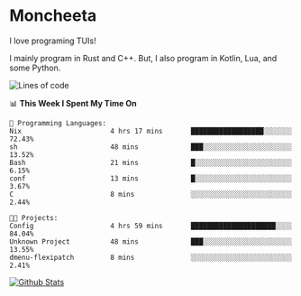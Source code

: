 # Moncheeta

I love programing TUIs!

I mainly program in Rust and C++. But, I also program in Kotlin, Lua, and some Python.

<!--START_SECTION:waka-->
![Lines of code](https://img.shields.io/badge/From%20Hello%20World%20I%27ve%20Written--2%20Thousand%20lines%20of%20code-blue)

📊 **This Week I Spent My Time On** 

```text
💬 Programming Languages: 
Nix                      4 hrs 17 mins       ██████████████████░░░░░░░   72.43% 
sh                       48 mins             ███░░░░░░░░░░░░░░░░░░░░░░   13.52% 
Bash                     21 mins             █░░░░░░░░░░░░░░░░░░░░░░░░   6.15% 
conf                     13 mins             █░░░░░░░░░░░░░░░░░░░░░░░░   3.67% 
C                        8 mins              ░░░░░░░░░░░░░░░░░░░░░░░░░   2.44%

🐱‍💻 Projects: 
Config                   4 hrs 59 mins       █████████████████████░░░░   84.04% 
Unknown Project          48 mins             ███░░░░░░░░░░░░░░░░░░░░░░   13.55% 
dmenu-flexipatch         8 mins              ░░░░░░░░░░░░░░░░░░░░░░░░░   2.41%

```


<!--END_SECTION:waka-->

[![Github Stats](https://github-readme-stats.vercel.app/api?username=Moncheeta&show_icons=true&hide=stars&include_all_commits=true&theme=dracula)](https://github.com/anuraghazra/github-readme-stats)
